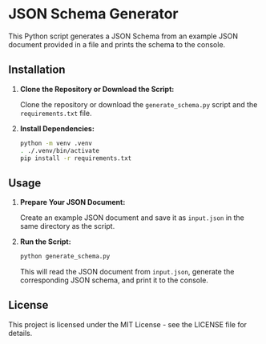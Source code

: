 # JSON Schema Generator

This Python script generates a JSON Schema from an example JSON document provided in a file and prints the schema to the console.

## Installation

1. **Clone the Repository or Download the Script:**

   Clone the repository or download the `generate_schema.py` script and the `requirements.txt` file.

2. **Install Dependencies:**

   ```sh
   python -m venv .venv
   . ./.venv/bin/activate
   pip install -r requirements.txt
   ```

## Usage

1. **Prepare Your JSON Document:**

   Create an example JSON document and save it as `input.json` in the same directory as the script.

2. **Run the Script:**

   ```sh
   python generate_schema.py
   ```

   This will read the JSON document from `input.json`, generate the corresponding JSON schema, and print it to the console.

## License

This project is licensed under the MIT License - see the LICENSE file for details.
